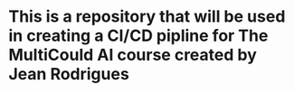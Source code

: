 # This is a repository that will be used in creating a CI/CD pipline for The MultiCould AI course created by Jean Rodrigues
